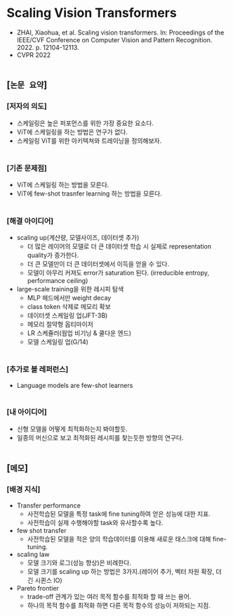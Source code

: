 # Scaling Vision Transformers
* ZHAI, Xiaohua, et al. Scaling vision transformers. In: Proceedings of the IEEE/CVF Conference on Computer Vision and Pattern Recognition. 2022. p. 12104-12113.
* CVPR 2022
<br><br>

## [`논문 요약`]

### [저자의 의도]
* 스케일링은 높은 퍼포먼스를 위한 가장 중요한 요소다.
* ViT에 스케일링을 하는 방법은 연구가 없다.
* 스케일링 ViT를 위한 아키텍쳐와 트레이닝을 정의해보자.
<br><br>

### [기존 문제점]
* ViT에 스케일링 하는 방법을 모른다.
* ViT에 few-shot trasnfer learning 하는 방법을 모른다.
<br><br>

### [해결 아이디어]
* scaling up(계산량, 모델사이즈, 데이터셋 추가)
    * 더 많은 레이어의 모델로 더 큰 데이터셋 학습 시 실제로 representation quality가 증가한다.
    * 더 큰 모델만이 더 큰 데이터셋에서 이득을 얻을 수 있다.
    * 모델이 아무리 커져도 error가 saturation 된다. (irreducible entropy, performance ceiling)
* large-scale training을 위한 레시피 탐색
    * MLP 헤드에서만 weight decay
    * class token 삭제로 메모리 확보
    * 데이터셋 스케일링 업(JFT-3B)
    * 메모리 절약형 옵티마이저
    * LR 스케쥴러(웜업 비기닝 & 쿨다운 엔드)
    * 모델 스케일링 업(G/14)
<br><br>

### [추가로 볼 레퍼런스]
* Language models are few-shot learners
<br><br>

### [내 아이디어]
* 신형 모델을 어떻게 최적화하는지 봐야할듯.
* 일종의 머신으로 보고 최적화된 레시피를 찾는듯한 방향의 연구다.
<br><br>



## [`메모`]

### [배경 지식]
* Transfer performance
    * 사전학습된 모델을 특정 task에 fine tuning하여 얻은 성능에 대한 지표.
    * 사전학습이 실제 수행해야할 task와 유사할수록 높다.
* few shot transfer
    * 사전학습된 모델을 적은 양의 학습데이터를 이용해 새로운 태스크에 대해 fine-tuning.
* scaling law
    * 모델 크기와 로그(성능 향상)은 비례한다.
    * 모델 크기를 scaling up 하는 방법은 3가지.(레이어 추가, 벡터 차원 확장, 더 긴 시퀸스 IO)
* Pareto frontier
    * trade-off 관계가 있는 여러 목적 함수를 최적화 할 때 쓰는 용어.
    * 하나의 목적 함수를 최적화 하면 다른 목적 함수의 성능이 저하되는 지점.
<br><br>